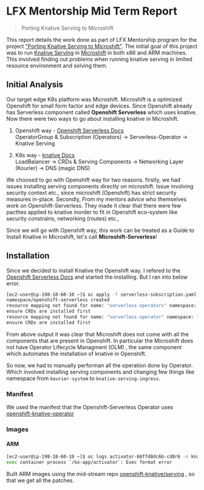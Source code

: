 # LFX Mentorship Mid Term Report
>Porting Knative Serving to Microshift 

This report details the work done as part of LFX Mentorship program for the project ["Porting Knative Serving to Microshift"](https://mentorship.lfx.linuxfoundation.org/project/830eb064-cf8a-4a8e-bba3-97d429a6ca79). The initial goal of this project was to run [Knative Serving](https://knative.dev/docs/serving/) in [Microshift](https://github.com/openshift/microshift) in both x86 and ARM machines. This involved finding out problems when running knative serving in limited resource environment and solving them.


## Initial Analysis

Our target edge K8s platform was Microshift. Microshift is a optimized Openshift for small form factor and edge devices. 
Since Openshift already has Serverless component called **Openshift Serverless** which uses knative. Now there were two ways to go about installing knative in Microshift. 

1. Openshift way  - [Openshift Serverless Docs](https://docs.openshift.com/serverless/1.29/install/preparing-serverless-install.html)   
    OperatorGroup & Subscription (Operators) -> Serverless-Operator -> Knative Serving

2. K8s way  - [knative Docs](https://knative.dev/docs/install/yaml-install/serving/install-serving-with-yaml/)  
    LoadBalancer -> CRDs & Serving Components -> Networking Layer (Kourier) -> DNS (magic DNS)

We choosed to go with Openshift way for two reasons. firstly, we had issues installing serving components directly on microshift. Issue involving security context etc., since microshift (Openshift) has strict security measures in-place. Secondly, From my mentors advice who themselves work on Openshift-Serverless. They made it clear that there were few pacthes applied to knative inorder to fit in Openshift eco-system like security constrains, networking (routes) etc.,

Since we will go with Openshift way, this work can be treated as a Guide to Install Knative in Microshift, let's call **Microshift-Serverless**!

## Installation  

Since we decided to install Knative the Openshift way. I refered to the [Openshift Serverless Docs](https://docs.openshift.com/serverless/1.29/install/preparing-serverless-install.html) and started the installing. But I ran into below error.

```bash
[ec2-user@ip-198-18-60-10 ~]$ oc apply -f serverless-subscription.yaml
namespace/openshift-serverless created
resource mapping not found for name: "serverless-operators" namespace: "openshift-serverless" from "serverless-subscription.yaml": no matches for kind "OperatorGroup" in version "operators.coreos.com/v1"
ensure CRDs are installed first
resource mapping not found for name: "serverless-operator" namespace: "openshift-serverless" from "serverless-subscription.yaml": no matches for kind "Subscription" in version "operators.coreos.com/v1alpha1"
ensure CRDs are installed first
```

From above output it was clear that Microshift does not come with all the components that are present in Openshift. In particular the Microshift does not have Operator Lifecycle Managment (OLM) , the same component which automates the installation of knative in Openshift. 

So now, we had to manually performan all the operation done by Operator. Which involved installing serving components and changing few things like  namespace from ```kourier-system``` to ```knative-serving-ingress```. 

### Manifest 

We used the manifest that the Openshift-Serverless Operator uses  
[openshift-knative-operator](https://github.com/openshift-knative/serverless-operator/blob/main/openshift-knative-operator/cmd/operator/kodata/knative-serving/1.9/2-serving-core.yaml)




### Images 



#### ARM 

```bash
[ec2-user@ip-198-18-60-10 ~]$ oc logs activator-68ffd8dc6b-cd8r6 -n knative-serving 
exec container process `/ko-app/activator`: Exec format error
```


Built ARM images using the mid-stream repo 
[openshift-knative/serving](https://github.com/openshift-knative/serving/tree/release-v1.10) , so that we get all the patches. 